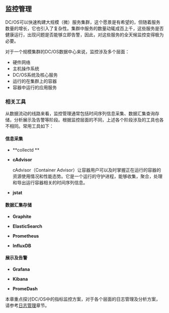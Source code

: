## 监控管理

DC/OS可以快速构建大规模（微）服务集群，这个愿景是有希望的，但随着服务数量的增长，它也引入了复杂性。集群中服务的数量动辄成百上千，这些服务是否健康运行，出现问题是否能够立即告警，因此，对这些服务的全天候监控变得极为必要。

对于一个规模集群的DC/OS数据中心来说，监控涉及多个层面：
- 硬件网络
- 主机操作系统
- DC/OS系统及核心服务
- 运行的在集群上的容器
- 容器中运行的应用服务


### 相关工具

从数据流动的线路来看，监控管理通常包括时间序列信息采集、数据汇集查询存储，分析展示及告警等阶段。根据监控层面的不同，上述各个阶段涉及的工具也各不相同。常用工具如下：

#### 信息采集

- **collectd **

- **cAdvisor**
  
  cAdvisor（Container Advisor）让容器用户可以及时掌握正在运行的容器的资源使用情况和性能态势。它是一个运行的守护进程，能够收集，聚合，处理和导出运行容器相关的时间序列信息。

- **jstat**


#### 数据汇集存储

- **Graphite**

- **ElasticSearch**

- **Prometheus**

- **InfluxDB**

#### 展示及告警

- **Grafana**

- **Kibana**

- **PromeDash**

本章重点探讨DC/OS中的指标监控方案，对于各个层面的日志管理及分析方案，请参考[日志管理](/dcos-admin-logging.md)章节。